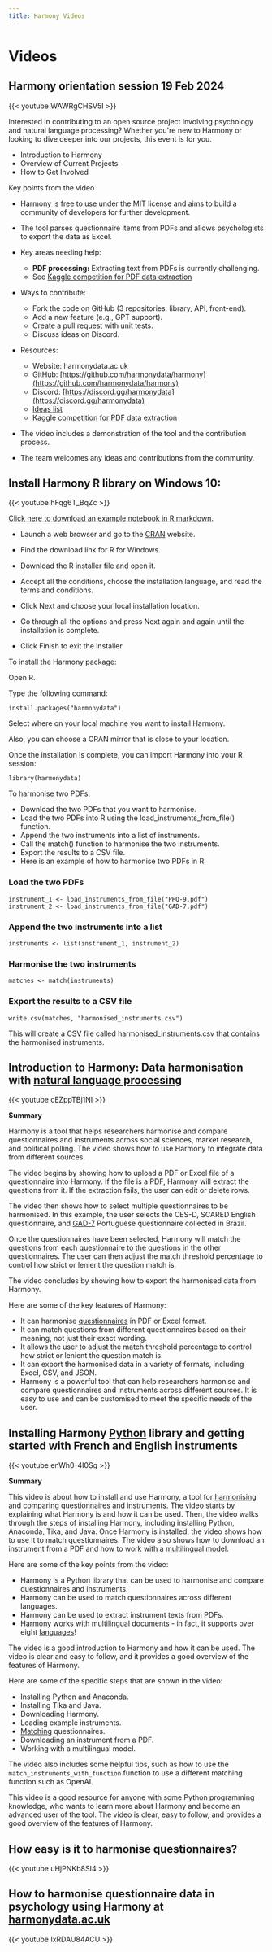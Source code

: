 ```yaml
---
title: Harmony Videos
---
```


# Videos

## Harmony orientation session 19 Feb 2024

{{< youtube WAWRgCHSV5I >}}

Interested in contributing to an open source project involving psychology and natural language processing? Whether you're new to Harmony or looking to dive deeper into our projects, this event is for you.


* Introduction to Harmony
* Overview of Current Projects
* How to Get Involved

Key points from the video 
* Harmony is free to use under the MIT license and aims to build a community of developers for further development.
* The tool parses questionnaire items from PDFs and allows psychologists to export the data as Excel.
* Key areas needing help:
    * **PDF processing:** Extracting text from PDFs is currently challenging.
    * See [Kaggle competition for PDF data extraction](/open-source-for-social-science/kaggle/)
* Ways to contribute:
    * Fork the code on GitHub (3 repositories: library, API, front-end).
    * Add a new feature (e.g., GPT support).
    * Create a pull request with unit tests.
    * Discuss ideas on Discord.
* Resources:
    * Website: harmonydata.ac.uk
    * GitHub: [https://github.com/harmonydata/harmony](https://github.com/harmonydata/harmony)
    * Discord: [https://discord.gg/harmonydata](https://discord.gg/harmonydata)
    * [Ideas list](/ideas/)
    * [Kaggle competition for PDF data extraction](/open-source-for-social-science/kaggle/)

* The video includes a demonstration of the tool and the contribution process.
* The team welcomes any ideas and contributions from the community.

## Install Harmony R library on Windows 10:

{{< youtube hFqg6T_BqZc >}}

[Click here to download an example notebook in R markdown](/open-source-for-social-science/harmony-r-notebook-r-markdown-example/).

* Launch a web browser and go to the [CRAN](/open-source-for-social-science/harmony-cran) website.

* Find the download link for R for Windows.
* Download the R installer file and open it.

* Accept all the conditions, choose the installation language, and read the terms and conditions.

* Click Next and choose your local installation location.

* Go through all the options and press Next again and again until the installation is complete.

* Click Finish to exit the installer.

To install the Harmony package:

Open R.

Type the following command:

```
install.packages("harmonydata")
```

Select where on your local machine you want to install Harmony.

Also, you can choose a CRAN mirror that is close to your location.

Once the installation is complete, you can import Harmony into your R session:

```
library(harmonydata)
```

To harmonise two PDFs:

* Download the two PDFs that you want to harmonise.
* Load the two PDFs into R using the load_instruments_from_file() function.
* Append the two instruments into a list of instruments.
* Call the match() function to harmonise the two instruments.
* Export the results to a CSV file.
* Here is an example of how to harmonise two PDFs in R:


### Load the two PDFs
```
instrument_1 <- load_instruments_from_file("PHQ-9.pdf")
instrument_2 <- load_instruments_from_file("GAD-7.pdf")
```
### Append the two instruments into a list
```
instruments <- list(instrument_1, instrument_2)
```
### Harmonise the two instruments
```
matches <- match(instruments)
```

### Export the results to a CSV file

```
write.csv(matches, "harmonised_instruments.csv")
```
This will create a CSV file called harmonised_instruments.csv that contains the harmonised instruments.



## Introduction to Harmony: Data harmonisation with [natural language processing](https://naturallanguageprocessing.com/)

{{< youtube cEZppTBj1NI >}}

**Summary**

Harmony is a tool that helps researchers harmonise and compare questionnaires and instruments across social sciences, market research, and political polling. The video shows how to use Harmony to integrate data from different sources.

The video begins by showing how to upload a PDF or Excel file of a questionnaire into Harmony. If the file is a PDF, Harmony will extract the questions from it. If the extraction fails, the user can edit or delete rows.

The video then shows how to select multiple questionnaires to be harmonised. In this example, the user selects the CES-D, SCARED English questionnaire, and [GAD-7](https://adaa.org/sites/default/files/GAD-7_Anxiety-updated_0.pdf) Portuguese questionnaire collected in Brazil.

Once the questionnaires have been selected, Harmony will match the questions from each questionnaire to the questions in the other questionnaires. The user can then adjust the match threshold percentage to control how strict or lenient the question match is.

The video concludes by showing how to export the harmonised data from Harmony.

Here are some of the key features of Harmony:

* It can harmonise [questionnaires](/data-harmonisation/harmonising-questionnaire-data-consistency) in PDF or Excel format.
* It can match questions from different questionnaires based on their meaning, not just their exact wording.
* It allows the user to adjust the match threshold percentage to control how strict or lenient the question match is.
* It can export the harmonised data in a variety of formats, including Excel, CSV, and JSON.
* Harmony is a powerful tool that can help researchers harmonise and compare questionnaires and instruments across different sources. It is easy to use and can be customised to meet the specific needs of the user.

## Installing Harmony [Python](https://www.python.org/) library and getting started with French and English instruments

{{< youtube enWh0-4I0Sg >}}

**Summary**

This video is about how to install and use Harmony, a tool for [harmonising](/data-harmonisation/back-to-the-future-retrospectively-harmonising-questionnaire-data/) and comparing questionnaires and instruments. The video starts by explaining what Harmony is and how it can be used. Then, the video walks through the steps of installing Harmony, including installing Python, Anaconda, Tika, and Java. Once Harmony is installed, the video shows how to use it to match questionnaires. The video also shows how to download an instrument from a PDF and how to work with a [multilingual](https://fastdatascience.com/multilingual-natural-language-processing/) model.

Here are some of the key points from the video:

* Harmony is a Python library that can be used to harmonise and compare questionnaires and instruments.
* Harmony can be used to match questionnaires across different languages.
* Harmony can be used to extract instrument texts from PDFs.
* Harmony works with multilingual documents - in fact, it supports over eight [languages](/psychology-ai-tool/harmony-many-languages)!

The video is a good introduction to Harmony and how it can be used. The video is clear and easy to follow, and it provides a good overview of the features of Harmony.

Here are some of the specific steps that are shown in the video:

* Installing Python and Anaconda.
* Installing Tika and Java.
* Downloading Harmony.
* Loading example instruments.
* [Matching](/nlp-semantic-text-matching/) questionnaires.
* Downloading an instrument from a PDF.
* Working with a multilingual model.
  
The video also includes some helpful tips, such as how to use the `match_instruments_with_function` function to use a different matching function such as OpenAI.

This video is a good resource for anyone with some Python programming knowledge, who wants to learn more about Harmony and become an advanced user of the tool. The video is clear, easy to follow, and provides a good overview of the features of Harmony.

## How easy is it to harmonise questionnaires?

{{< youtube uHjPNKb8SI4 >}}

## How to harmonise questionnaire data in psychology using Harmony at [harmonydata.ac.uk](https://harmonydata.ac.uk)

{{< youtube IxRDAU84ACU >}}


